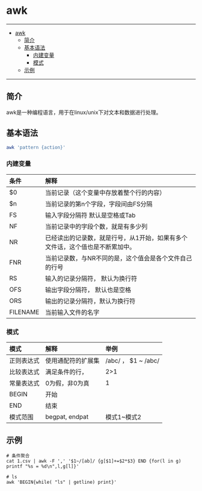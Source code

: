 # awk

------

- [awk](#awk)
  - [简介](#简介)
  - [基本语法](#基本语法)
    - [内建变量](#内建变量)
    - [模式](#模式)
  - [示例](#示例)

------

## 简介

awk是一种编程语言，用于在linux/unix下对文本和数据进行处理。

## 基本语法

``` sh
awk 'pattern {action}'
```

### 内建变量

| 条件     | 解释                                                                          |
| :------- | :---------------------------------------------------------------------------- |
| $0       | 当前记录（这个变量中存放着整个行的内容）                                      |
| $n       | 当前记录的第n个字段，字段间由FS分隔                                           |
| FS       | 输入字段分隔符 默认是空格或Tab                                                |
| NF       | 当前记录中的字段个数，就是有多少列                                            |
| NR       | 已经读出的记录数，就是行号，从1开始，如果有多个文件话，这个值也是不断累加中。 |
| FNR      | 当前记录数，与NR不同的是，这个值会是各个文件自己的行号                        |
| RS       | 输入的记录分隔符， 默认为换行符                                               |
| OFS      | 输出字段分隔符， 默认也是空格                                                 |
| ORS      | 输出的记录分隔符，默认为换行符                                                |
| FILENAME | 当前输入文件的名字                                                            |


### 模式

| 模式       | 解释               | 举例                 |
| :--------- | :----------------- | :------------------- |
| 正则表达式 | 使用通配符的扩展集 | /abc/  ， $1 ~ /abc/ |
| 比较表达式 | 满足条件的行，     | $2>$1                |
| 常量表达式 | 0为假，非0为真     | 1                    |
| BEGIN      | 开始               |                      |
| END        | 结束               |                      |
| 模式范围   | begpat, endpat     | 模式1~模式2          |


## 示例

``` ssh
# 条件聚合
cat 1.csv | awk -F ',' '$1~/[ab]/ {g[$1]+=$2*$3} END {for(l in g) printf "%s = %d\n",l,g[l]}'
```

``` ssh
# ls
awk 'BEGIN{while( "ls" | getline) print}'
```
